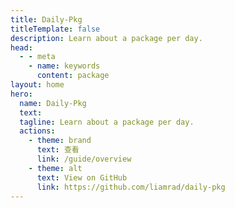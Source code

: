 ```yaml
---
title: Daily-Pkg
titleTemplate: false
description: Learn about a package per day.
head:
  - - meta
    - name: keywords
      content: package
layout: home
hero:
  name: Daily-Pkg
  text: 
  tagline: Learn about a package per day.
  actions:
    - theme: brand
      text: 查看
      link: /guide/overview
    - theme: alt
      text: View on GitHub
      link: https://github.com/liamrad/daily-pkg
---
```

